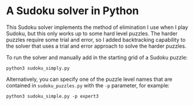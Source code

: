 # A Sudoku solver in Python

This Sudoku solver implements the method of elimination I use when I play Sudoku, but this only works up to some hard level puzzles. The harder puzzles require some trial and error, so I added backtracking capability to the solver that uses a trial and error approach to solve the harder puzzles.

To run the solver and manually add in the starting grid of a Sudoku puzzle:

```
python3 sudoku_simply.py
```

Alternatively, you can specify one of the puzzle level names that are contained in `sudoku_puzzles.py` with the `-p` parameter, for example:

```
python3 sudoku_simple.py -p expert3

```

